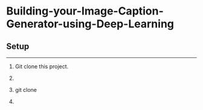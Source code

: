 # Building-your-Image-Caption-Generator-using-Deep-Learning
## Setup
----
1. Git clone this project.
2. ```
3. git clone 
4. ```
